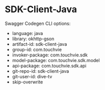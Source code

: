 # SDK-Client-Java

Swagger Codegen CLI options:

- language: java
- library: okhttp-gson
- artifact-id: sdk-client-java
- group-id: com.touchvie
- invoker-package: com.touchvie.sdk
- model-package: com.touchvie.sdk.model
- api-package: com.touchvie.sdk.api
- git-repo-id: sdk-client-java
- git-user-id: dive-tv
- skip-overwrite